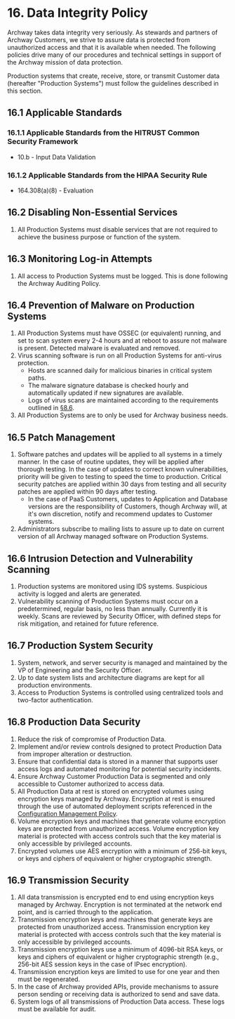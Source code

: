 # 16. Data Integrity Policy

Archway takes data integrity very seriously. As stewards and partners of Archway Customers, we strive to assure data is protected from unauthorized access and that it is available when needed. The following policies drive many of our procedures and technical settings in support of the Archway mission of data protection.

Production systems that create, receive, store, or transmit Customer data (hereafter "Production Systems") must follow the guidelines described in this section.

## 16.1 Applicable Standards

### 16.1.1 Applicable Standards from the HITRUST Common Security Framework

* 10.b - Input Data Validation

### 16.1.2 Applicable Standards from the HIPAA Security Rule

* 164.308(a)(8) - Evaluation

## 16.2 Disabling Non-Essential Services

1. All Production Systems must disable services that are not required to achieve the business purpose or function of the system.

## 16.3 Monitoring Log-in Attempts

1. All access to Production Systems must be logged. This is done following the Archway Auditing Policy.

## 16.4 Prevention of Malware on Production Systems

1. All Production Systems must have OSSEC (or equivalent) running, and set to scan system every 2-4 hours and at reboot to assure not malware is present. Detected malware is evaluated and removed.
2. Virus scanning software is run on all Production Systems for anti-virus protection.
   * Hosts are scanned daily for malicious binaries in critical system paths.
   * The malware signature database is checked hourly and automatically updated if new signatures are available.
   * Logs of virus scans are maintained according to the requirements outlined in [§8.6](#8.6-audit-log-security-controls-and-backup).
3. All Production Systems are to only be used for Archway business needs.

## 16.5 Patch Management

1. Software patches and updates will be applied to all systems in a timely manner. In the case of routine updates, they will be applied after thorough testing. In the case of updates to correct known vulnerabilities, priority will be given to testing to speed the time to production. Critical security patches are applied within 30 days from testing and all security patches are applied within 90 days after testing.
    * In the case of PaaS Customers, updates to Application and Database versions are the responsibility of Customers, though Archway will, at it's own discretion, notify and recommend updates to Customer systems.
2. Administrators subscribe to mailing lists to assure up to date on current version of all Archway managed software on Production Systems.

## 16.6 Intrusion Detection and Vulnerability Scanning

1. Production systems are monitored using IDS systems. Suspicious activity is logged and alerts are generated.
2. Vulnerability scanning of Production Systems must occur on a predetermined, regular basis, no less than annually. Currently it is weekly. Scans are reviewed by Security Officer, with defined steps for risk mitigation, and retained for future reference.

## 16.7 Production System Security

1. System, network, and server security is managed and maintained by the VP of Engineering and the Security Officer.
2. Up to date system lists and architecture diagrams are kept for all production environments.
3. Access to Production Systems is controlled using centralized tools and two-factor authentication.

## 16.8 Production Data Security

1. Reduce the risk of compromise of Production Data.
2. Implement and/or review controls designed to protect Production Data from improper alteration or destruction.
3. Ensure that confidential data is stored in a manner that supports user access logs and automated monitoring for potential security incidents.
4. Ensure Archway Customer Production Data is segmented and only accessible to Customer authorized to access data.
5. All Production Data at rest is stored on encrypted volumes using encryption keys managed by Archway. Encryption at rest is ensured through the use of automated deployment scripts referenced in the [Configuration Management Policy](#9.-configuration-management-policy).
6. Volume encryption keys and machines that generate volume encryption keys are protected from unauthorized access. Volume encryption key material is protected with access controls such that the key material is only accessible by privileged accounts.
7. Encrypted volumes use AES encryption with a minimum of 256-bit keys, or keys and ciphers of equivalent or higher cryptographic strength.

## 16.9 Transmission Security

1. All data transmission is encrypted end to end using encryption keys managed by Archway. Encryption is not terminated at the network end point, and is carried through to the application.
2. Transmission encryption keys and machines that generate keys are protected from unauthorized access. Transmission encryption key material is protected with access controls such that the key material is only accessible by privileged accounts.
3. Transmission encryption keys use a minimum of 4096-bit RSA keys, or keys and ciphers of equivalent or higher cryptographic strength (e.g., 256-bit AES session keys in the case of IPsec encryption).
4. Transmission encryption keys are limited to use for one year and then must be regenerated.
5. In the case of Archway provided APIs, provide mechanisms to assure person sending or receiving data is authorized to send and save data.
6. System logs of all transmissions of Production Data access. These logs must be available for audit.